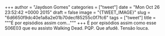
+++
author = "Jaydson Gomes"
categories = ["tweet"]
date = "Mon Oct 26 23:52:42 +0000 2015"
draft = false
image = "{TWEET_IMAGE}"
slug = "6d6650f9dc40e1a8a2e01b70decf85255c0f7fc6"
tags = ["tweet"]
title = """É por episódios assim com..."""
+++
É por episódios assim como esse S06E03 que eu assisto Walking Dead. PQP. Que afudê. Tensão louca.
